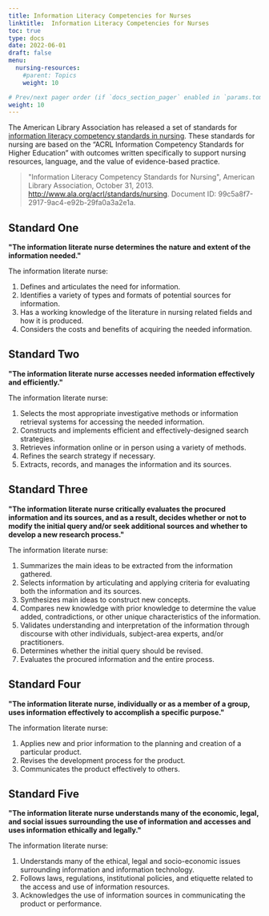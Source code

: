 ```yaml
---
title: Information Literacy Competencies for Nurses
linktitle:  Information Literacy Competencies for Nurses
toc: true
type: docs
date: 2022-06-01
draft: false
menu:
  nursing-resources:
    #parent: Topics
    weight: 10

# Prev/next pager order (if `docs_section_pager` enabled in `params.toml`)
weight: 10
---
```


The American Library Association has released a set of standards for [information literacy competency standards in nursing](http://www.ala.org/acrl/standards/nursing). These standards for nursing are based on the “ACRL Information Competency Standards for Higher Education” with outcomes written specifically to support nursing resources, language, and the value of evidence-based practice.

> "Information Literacy Competency Standards for Nursing", American Library Association, October 31, 2013. http://www.ala.org/acrl/standards/nursing. Document ID: 99c5a8f7-2917-9ac4-e92b-29fa0a3a2e1a.

## Standard One

**"The information literate nurse determines the nature and extent of the information needed."**

The information literate nurse:

1. Defines and articulates the need for information.
2. Identifies a variety of types and formats of potential sources for information.
3. Has a working knowledge of the literature in nursing related fields and how it is produced.
4. Considers the costs and benefits of acquiring the needed information.


## Standard Two

**"The information literate nurse accesses needed information effectively and efficiently."**

The information literate nurse:

1. Selects the most appropriate investigative methods or information retrieval systems for accessing the needed information.
2. Constructs and implements efficient and effectively-designed search strategies.
3. Retrieves information online or in person using a variety of methods.
4. Refines the search strategy if necessary.
5. Extracts, records, and manages the information and its sources.


## Standard Three

**"The information literate nurse critically evaluates the procured information and its sources, and as a result, decides whether or not to modify the initial query and/or seek additional sources and whether to develop a new research process."**

The information literate nurse:

1. Summarizes the main ideas to be extracted from the information gathered.
2. Selects information by articulating and applying criteria for evaluating both the information and its sources.
3. Synthesizes main ideas to construct new concepts.
4. Compares new knowledge with prior knowledge to determine the value added, contradictions, or other unique characteristics of the information.
5. Validates understanding and interpretation of the information through discourse with other individuals, subject-area experts, and/or practitioners.
6. Determines whether the initial query should be revised.
7. Evaluates the procured information and the entire process.

## Standard Four

**"The information literate nurse, individually or as a member of a group, uses information effectively to accomplish a specific purpose."**

The information literate nurse:

1. Applies new and prior information to the planning and creation of a particular product.
2. Revises the development process for the product.
3. Communicates the product effectively to others.

## Standard Five

**"The information literate nurse understands many of the economic, legal, and social issues surrounding the use of information and accesses and uses information ethically and legally."**

The information literate nurse:

1. Understands many of the ethical, legal and socio-economic issues surrounding information and information technology.
2. Follows laws, regulations, institutional policies, and etiquette related to the access and use of information resources.
3. Acknowledges the use of information sources in communicating the product or performance.

